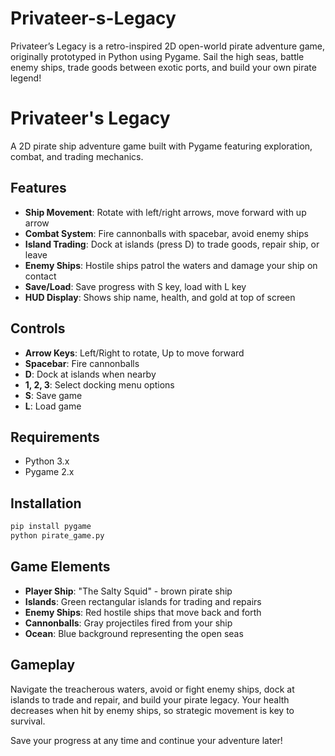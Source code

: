 # Privateer-s-Legacy
Privateer’s Legacy is a retro-inspired 2D open-world pirate adventure game, originally prototyped in Python using Pygame. Sail the high seas, battle enemy ships, trade goods between exotic ports, and build your own pirate legend!

# Privateer's Legacy

A 2D pirate ship adventure game built with Pygame featuring exploration, combat, and trading mechanics.

## Features

- **Ship Movement**: Rotate with left/right arrows, move forward with up arrow
- **Combat System**: Fire cannonballs with spacebar, avoid enemy ships
- **Island Trading**: Dock at islands (press D) to trade goods, repair ship, or leave
- **Enemy Ships**: Hostile ships patrol the waters and damage your ship on contact
- **Save/Load**: Save progress with S key, load with L key
- **HUD Display**: Shows ship name, health, and gold at top of screen

## Controls

- **Arrow Keys**: Left/Right to rotate, Up to move forward
- **Spacebar**: Fire cannonballs
- **D**: Dock at islands when nearby
- **1, 2, 3**: Select docking menu options
- **S**: Save game
- **L**: Load game

## Requirements

- Python 3.x
- Pygame 2.x

## Installation

```bash
pip install pygame
python pirate_game.py
```

## Game Elements

- **Player Ship**: "The Salty Squid" - brown pirate ship
- **Islands**: Green rectangular islands for trading and repairs
- **Enemy Ships**: Red hostile ships that move back and forth
- **Cannonballs**: Gray projectiles fired from your ship
- **Ocean**: Blue background representing the open seas

## Gameplay

Navigate the treacherous waters, avoid or fight enemy ships, dock at islands to trade and repair, and build your pirate legacy. Your health decreases when hit by enemy ships, so strategic movement is key to survival.

Save your progress at any time and continue your adventure later!
